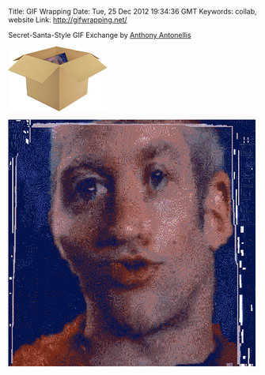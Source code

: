 Title: GIF Wrapping
Date: Tue, 25 Dec 2012 19:34:36 GMT
Keywords: collab, website
Link: http://gifwrapping.net/

Secret-Santa-Style GIF Exchange by [Anthony Antonellis](http://anthonyantonellis.com)

![](gif-wrapping/thumbnail.gif)

![](gif-wrapping/lqs4355g.gif)